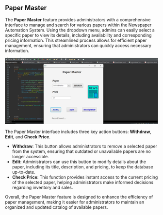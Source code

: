 ## Paper Master

The **Paper Master** feature provides administrators with a comprehensive interface to manage and search for various papers within the Newspaper Automation System. Using the dropdown menu, admins can easily select a specific paper to view its details, including availability and corresponding pricing information. This streamlined process allows for efficient paper management, ensuring that administrators can quickly access necessary information.

<img src="assets/paper-master.png" alt="Paper" width="600"/>

The Paper Master interface includes three key action buttons: **Withdraw**, **Edit**, and **Check Price**. 
- **Withdraw**: This button allows administrators to remove a selected paper from the system, ensuring that outdated or unavailable papers are no longer accessible.
- **Edit**: Administrators can use this button to modify details about the paper, including its title, description, and pricing, to keep the database up-to-date.
- **Check Price**: This function provides instant access to the current pricing of the selected paper, helping administrators make informed decisions regarding inventory and sales.

Overall, the Paper Master feature is designed to enhance the efficiency of paper management, making it easier for administrators to maintain an organized and updated catalog of available papers.
